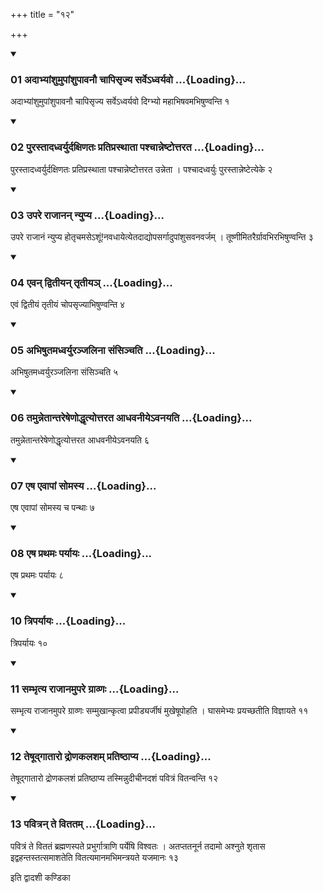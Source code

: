 +++
title = "१२"

+++

<div class="js_include" includetitle="true" newlevelforh1="3" unfilled="" url="/vedAH_yajuH/taittirIyam/sUtram/ApastambaH/shrautam/vishvAsa-prastutiH/12/12/01_adAbhyAMshumupAMshupAvanau_chApisRjya_sarve-dhvaryavo.md">
<details open><summary><h3>01 अदाभ्यांशुमुपांशुपावनौ चापिसृज्य सर्वेऽध्वर्यवो ...{Loading}...</h3></summary>

अदाभ्यांशुमुपांशुपावनौ चापिसृज्य सर्वेऽध्वर्यवो दिग्भ्यो महाभिषवमभिषुण्वन्ति १
</details>
</div>


<div class="js_include" includetitle="true" newlevelforh1="3" unfilled="" url="/vedAH_yajuH/taittirIyam/sUtram/ApastambaH/shrautam/vishvAsa-prastutiH/12/12/02_purastAdadhvaryurdaxiNataH_pratiprasthAtA_pashchAnneShTottarata.md">
<details open><summary><h3>02 पुरस्तादध्वर्युर्दक्षिणतः प्रतिप्रस्थाता पश्चान्नेष्टोत्तरत ...{Loading}...</h3></summary>

पुरस्तादध्वर्युर्दक्षिणतः प्रतिप्रस्थाता पश्चान्नेष्टोत्तरत उन्नेता । पश्चादध्वर्युः पुरस्तान्नेष्टेत्येके २
</details>
</div>


<div class="js_include" includetitle="true" newlevelforh1="3" unfilled="" url="/vedAH_yajuH/taittirIyam/sUtram/ApastambaH/shrautam/vishvAsa-prastutiH/12/12/03_upare_rAjAnan_nyupya.md">
<details open><summary><h3>03 उपरे राजानन् न्युप्य ...{Loading}...</h3></summary>

उपरे राजानं न्युप्य होतृचमसेऽशूं\!नवधायेत्येतदाद्योपसर्गादुपांशुसवनवर्जम् । तूष्णीमितरैर्ग्रावभिरभिषुण्वन्ति ३
</details>
</div>


<div class="js_include" includetitle="true" newlevelforh1="3" unfilled="" url="/vedAH_yajuH/taittirIyam/sUtram/ApastambaH/shrautam/vishvAsa-prastutiH/12/12/04_evan_dvitIyan_tRtIya~n.md">
<details open><summary><h3>04 एवन् द्वितीयन् तृतीयञ् ...{Loading}...</h3></summary>

एवं द्वितीयं तृतीयं चोपसृज्याभिषुण्वन्ति ४
</details>
</div>


<div class="js_include" includetitle="true" newlevelforh1="3" unfilled="" url="/vedAH_yajuH/taittirIyam/sUtram/ApastambaH/shrautam/vishvAsa-prastutiH/12/12/05_abhiShutamadhvaryuranjalinA_saMsinchati.md">
<details open><summary><h3>05 अभिषुतमध्वर्युरञ्जलिना संसिञ्चति ...{Loading}...</h3></summary>

अभिषुतमध्वर्युरञ्जलिना संसिञ्चति ५
</details>
</div>


<div class="js_include" includetitle="true" newlevelforh1="3" unfilled="" url="/vedAH_yajuH/taittirIyam/sUtram/ApastambaH/shrautam/vishvAsa-prastutiH/12/12/06_tamunnetAntareSheNoddhRtyottarata_AdhavanIye-vanayati.md">
<details open><summary><h3>06 तमुन्नेतान्तरेषेणोद्धृत्योत्तरत आधवनीयेऽवनयति ...{Loading}...</h3></summary>

तमुन्नेतान्तरेषेणोद्धृत्योत्तरत आधवनीयेऽवनयति ६
</details>
</div>


<div class="js_include" includetitle="true" newlevelforh1="3" unfilled="" url="/vedAH_yajuH/taittirIyam/sUtram/ApastambaH/shrautam/vishvAsa-prastutiH/12/12/07_eSha_evApAM_somasya.md">
<details open><summary><h3>07 एष एवापां सोमस्य ...{Loading}...</h3></summary>

एष एवापां सोमस्य च पन्थाः ७
</details>
</div>


<div class="js_include" includetitle="true" newlevelforh1="3" unfilled="" url="/vedAH_yajuH/taittirIyam/sUtram/ApastambaH/shrautam/vishvAsa-prastutiH/12/12/08_eSha_prathamaH_paryAyaH.md">
<details open><summary><h3>08 एष प्रथमः पर्यायः ...{Loading}...</h3></summary>

एष प्रथमः पर्यायः ८
</details>
</div>


<div class="js_include" includetitle="true" newlevelforh1="3" unfilled="" url="/vedAH_yajuH/taittirIyam/sUtram/ApastambaH/shrautam/vishvAsa-prastutiH/12/12/10_triparyAyaH.md">
<details open><summary><h3>10 त्रिपर्यायः ...{Loading}...</h3></summary>

त्रिपर्यायः १०
</details>
</div>


<div class="js_include" includetitle="true" newlevelforh1="3" unfilled="" url="/vedAH_yajuH/taittirIyam/sUtram/ApastambaH/shrautam/vishvAsa-prastutiH/12/12/11_sambhRtya_rAjAnamupare_grAvNaH.md">
<details open><summary><h3>11 सम्भृत्य राजानमुपरे ग्राव्णः ...{Loading}...</h3></summary>

सम्भृत्य राजानमुपरे ग्राव्णः सम्मुखान्कृत्वा प्रपीड्यर्जीषं मुखेषूपोहति । घासमेभ्यः प्रयच्छतीति विज्ञायते ११
</details>
</div>


<div class="js_include" includetitle="true" newlevelforh1="3" unfilled="" url="/vedAH_yajuH/taittirIyam/sUtram/ApastambaH/shrautam/vishvAsa-prastutiH/12/12/12_teShUdgAtAro_droNakalasham_pratiShThApya.md">
<details open><summary><h3>12 तेषूद्गातारो द्रोणकलशम् प्रतिष्ठाप्य ...{Loading}...</h3></summary>

तेषूद्गातारो द्रोणकलशं प्रतिष्ठाप्य तस्मिन्नुदीचीनदशं पवित्रं वितन्वन्ति १२
</details>
</div>


<div class="js_include" includetitle="true" newlevelforh1="3" unfilled="" url="/vedAH_yajuH/taittirIyam/sUtram/ApastambaH/shrautam/vishvAsa-prastutiH/12/12/13_pavitran_te_vitatam.md">
<details open><summary><h3>13 पवित्रन् ते विततम् ...{Loading}...</h3></summary>

पवित्रं ते विततं ब्रह्मणस्पते प्रभुर्गात्राणि पर्येषि विश्वतः । अतप्ततनूर्न तदामो अश्नुते शृतास इद्वहन्तस्तत्समाशतेति वितत्यमानमभिमन्त्रयते यजमानः १३
</details>
</div>



  
इति द्वादशी कण्डिका 
